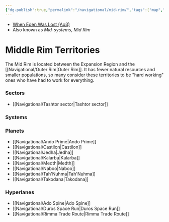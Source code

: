 ```yaml
---
{"dg-publish":true,"permalink":"/navigational/mid-rim/","tags":["map","region","western","rimma","duros"]}
---
```


- [When Eden Was Lost (Ao3)](https://archiveofourown.org/works/19334440/chapters/45992584)
- Also known as *Mid-systems*, *Mid Rim*
# Middle Rim Territories

The Mid Rim is located between the Expansion Region and the [[Navigational/Outer Rim\|Outer Rim]]. It has fewer natural resources and smaller populations, so many consider these territories to be "hard working" ones who have had to work for everything. 

### Sectors
- [[Navigational/Tashtor sector\|Tashtor sector]]

### Systems

### Planets
- [[Navigational/Ando Prime\|Ando Prime]]
- [[Navigational/Castilon\|Castilon]]
- [[Navigational/Jedha\|Jedha]]
- [[Navigational/Kalarba\|Kalarba]]
- [[Navigational/Medth\|Medth]]
- [[Navigational/Naboo\|Naboo]]
- [[Navigational/Tah'Nuhma\|Tah'Nuhma]]
- [[Navigational/Takodana\|Takodana]]

### Hyperlanes
- [[Navigational/Ado Spine\|Ado Spine]]
- [[Navigational/Duros Space Run\|Duros Space Run]]
- [[Navigational/Rimma Trade Route\|Rimma Trade Route]]
